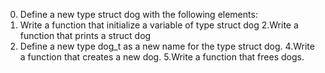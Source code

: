 0. Define a new type struct dog with the following elements:
1. Write a function that initialize a variable of type struct dog
2.Write a function that prints a struct dog
3. Define a new type dog_t as a new name for the type struct dog.
4.Write a function that creates a new dog.
5.Write a function that frees dogs.